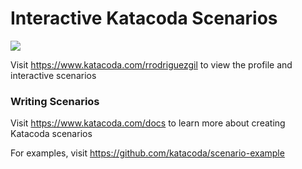 # Interactive Katacoda Scenarios

[![](http://shields.katacoda.com/katacoda/rrodriguezgil/count.svg)](https://www.katacoda.com/rrodriguezgil "Get your profile on Katacoda.com")

Visit https://www.katacoda.com/rrodriguezgil to view the profile and interactive scenarios

### Writing Scenarios
Visit https://www.katacoda.com/docs to learn more about creating Katacoda scenarios

For examples, visit https://github.com/katacoda/scenario-example
